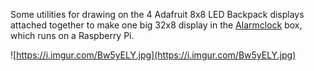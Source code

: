Some utilities for drawing on the 4 Adafruit 8x8 LED Backpack displays attached
together to make one big 32x8 display in the
[Alarmclock](https://alarmclck.com/) box, which runs on a Raspberry Pi.

![https://i.imgur.com/Bw5yELY.jpg](https://i.imgur.com/Bw5yELY.jpg)
